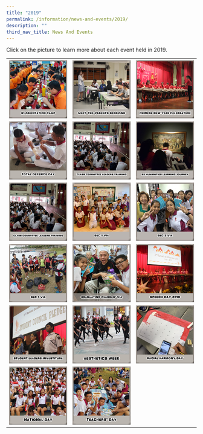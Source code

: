 ```yaml
---
title: "2019"
permalink: /information/news-and-events/2019/
description: ""
third_nav_title: News And Events
---
```

<p>Click on the picture to learn more about each event held in 2019.</p>
<table>
<tbody>
<tr>
<th><a href="/information/news-and-events/2019/sec-1-orientation-camp"><img src="/images/n1.jpg"></a></th>
<th><a href="/information/news-and-events/2019/meet-the-parents-sessions"><img src="/images/n2.png"></a></th>
<th><a href="/information/news-and-events/2019/chinese-new-year-celebration"><img src="/images/n3.png"></a></th>
</tr>
<tr>
<td><a href="/information/news-and-events/2019/total-defence-day"><img src="/images/n4.png"></a></td>
<td><a href="/information/news-and-events/2019/class-committee-leaders-training"><img src="/images/n5.png"></a></td>
<td><a href="/information/news-and-events/2019/sec-2-humanities-learning-journey"><img src="/images/n6.jpg"></a></td>
</tr>
<tr>
<td><a href="/information/news-and-events/2019/international-friendship-day"><img src="/images/n7.png"></a></td>
<td><a href="/information/news-and-events/2019/secondary-one-values-in-action-i-am-a-young-champ"><img src="/images/n8.jpg"></a></td>
<td><a href="/information/news-and-events/2019/secondary-two-values-in-action-caring-for-our-community"><img src="/images/n9.jpg"></a></td>
</tr>
<tr>
<td><a href="/information/news-and-events/2019/secondary-three-values-in-action-kallang-waterways-clean-up"><img src="/images/n10.jpg"></a></td>
<td><a href="/information/news-and-events/2019/graduating-classes-self-initiated-values-in-action"><img src="/images/n11.jpg"></a></td>
<td><a href="/information/news-and-events/2019/speech-day"><img src="/images/n12.png"></a></td>
</tr>
<tr>
<td><a href="/information/news-and-events/2019/student-leaders-investiture"><img src="/images/n13.png"></a></td>
<td><a href="/information/news-and-events/2019/aesthetic-week"><img src="/images/n14.png"></a></td>
<td><a href="/information/news-and-events/2019/racial-harmony-day"><img src="/images/n15.png"></a></td>
</tr>
<tr>
<td><a href="/information/news-and-events/2019/damai-health-week-and-national-day"><img src="/images/n16.png"></a></td>
<td><a href="/information/news-and-events/2019/teachers-day"><img src="/images/n17.png"></a></td>
</tr>
</tbody>
</table>